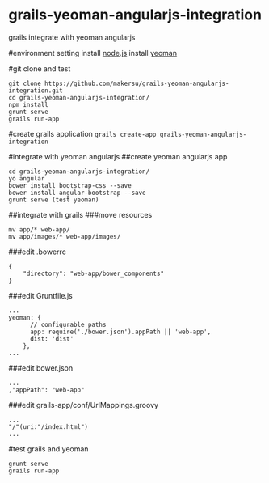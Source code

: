 grails-yeoman-angularjs-integration
===================================

grails integrate with yeoman angularjs

#environment setting
install [node.js](http://nodejs.org/)
install [yeoman](http://yeoman.io)

#git clone and test
```
git clone https://github.com/makersu/grails-yeoman-angularjs-integration.git
cd grails-yeoman-angularjs-integration/
npm install
grunt serve
grails run-app
```

#create grails application
`grails create-app grails-yeoman-angularjs-integration`

#integrate with yeoman angularjs
##create yeoman angularjs app
```
cd grails-yeoman-angularjs-integration/
yo angular
bower install bootstrap-css --save
bower install angular-bootstrap --save
grunt serve (test yeoman)
```
##integrate with grails
###move resources
```
mv app/* web-app/
mv app/images/* web-app/images/ 
```
###edit .bowerrc
```
{
    "directory": "web-app/bower_components"
}
```
###edit Gruntfile.js
```
...
yeoman: {
      // configurable paths
      app: require('./bower.json').appPath || 'web-app',
      dist: 'dist'
    },
...
```
###edit bower.json
```
...
,"appPath": "web-app"
```
###edit grails-app/conf/UrlMappings.groovy
```
...
"/"(uri:"/index.html")
...
```

#test grails and yeoman
```
grunt serve
grails run-app
```
